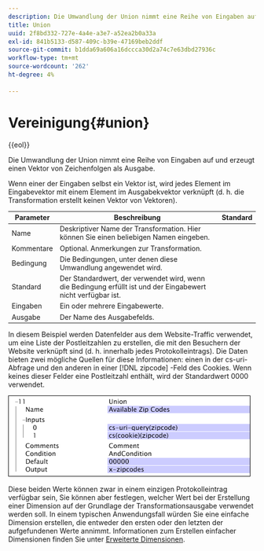 ```yaml
---
description: Die Umwandlung der Union nimmt eine Reihe von Eingaben auf und erzeugt einen Vektor von Zeichenfolgen als Ausgabe.
title: Union
uuid: 2f8bd332-727e-4a4e-a3e7-a52ea2b0a33a
exl-id: 841b5133-d587-409c-b39e-47169beb2ddf
source-git-commit: b1dda69a606a16dccca30d2a74c7e63dbd27936c
workflow-type: tm+mt
source-wordcount: '262'
ht-degree: 4%

---
```


# Vereinigung{#union}

{{eol}}

Die Umwandlung der Union nimmt eine Reihe von Eingaben auf und erzeugt einen Vektor von Zeichenfolgen als Ausgabe.

Wenn einer der Eingaben selbst ein Vektor ist, wird jedes Element im Eingabevektor mit einem Element im Ausgabekvektor verknüpft (d. h. die Transformation erstellt keinen Vektor von Vektoren).

| Parameter | Beschreibung | Standard |
|---|---|---|
| Name | Deskriptiver Name der Transformation. Hier können Sie einen beliebigen Namen eingeben. |  |
| Kommentare | Optional. Anmerkungen zur Transformation. |  |
| Bedingung | Die Bedingungen, unter denen diese Umwandlung angewendet wird. |  |
| Standard | Der Standardwert, der verwendet wird, wenn die Bedingung erfüllt ist und der Eingabewert nicht verfügbar ist. |  |
| Eingaben | Ein oder mehrere Eingabewerte. |  |
| Ausgabe | Der Name des Ausgabefelds. |  |

In diesem Beispiel werden Datenfelder aus dem Website-Traffic verwendet, um eine Liste der Postleitzahlen zu erstellen, die mit den Besuchern der Website verknüpft sind (d. h. innerhalb jedes Protokolleintrags). Die Daten bieten zwei mögliche Quellen für diese Informationen: einen in der cs-uri-Abfrage und den anderen in einer [!DNL zipcode] -Feld des Cookies. Wenn keines dieser Felder eine Postleitzahl enthält, wird der Standardwert 0000 verwendet.

![](assets/cfg_TransformationType_Union.png)

Diese beiden Werte können zwar in einem einzigen Protokolleintrag verfügbar sein, Sie können aber festlegen, welcher Wert bei der Erstellung einer Dimension auf der Grundlage der Transformationsausgabe verwendet werden soll. In einem typischen Anwendungsfall würden Sie eine einfache Dimension erstellen, die entweder den ersten oder den letzten der aufgefundenen Werte annimmt. Informationen zum Erstellen einfacher Dimensionen finden Sie unter [Erweiterte Dimensionen](../../../../../home/c-dataset-const-proc/c-ex-dim/c-abt-ex-dim.md).
